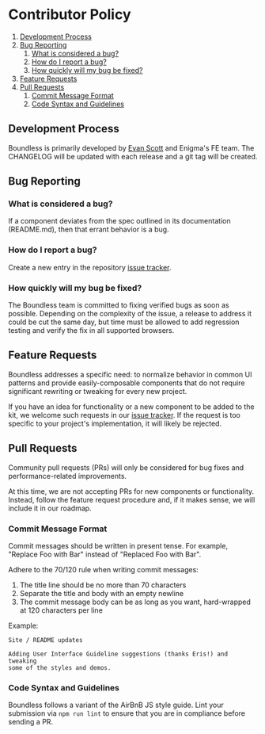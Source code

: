 # Contributor Policy

1. [Development Process](#development-process)
1. [Bug Reporting](#bug-reporting)
    1. [What is considered a bug?](#what-is-considered-a-bug)
    1. [How do I report a bug?](#how-do-i-report-a-bug)
    1. [How quickly will my bug be fixed?](#how-quickly-will-my-bug-be-fixed)
1. [Feature Requests](#feature-requests)
1. [Pull Requests](#pull-requests)
    1. [Commit Message Format](#commit-message-format)
    1. [Code Syntax and Guidelines](#code-syntax-and-guidelines)

## Development Process

Boundless is primarily developed by [Evan Scott](https://github.com/yaycmyk) and Enigma's FE team. The CHANGELOG will be updated with each release and a git tag will be created.

## Bug Reporting
### What is considered a bug?

If a component deviates from the spec outlined in its documentation (README.md), then that errant behavior is a bug.

### How do I report a bug?

Create a new entry in the repository [issue tracker](https://github.com/enigma-io/boundless/issues).

### How quickly will my bug be fixed?

The Boundless team is committed to fixing verified bugs as soon as possible. Depending on the complexity of the issue, a release to address it could be cut the same day, but time must be allowed to add regression testing and verify the fix in all supported browsers.

## Feature Requests

Boundless addresses a specific need: to normalize behavior in common UI patterns and provide easily-composable components that do not require significant rewriting or tweaking for every new project.

If you have an idea for functionality or a new component to be added to the kit, we welcome such requests in our [issue tracker](https://github.com/enigma-io/boundless/issues). If the request is too specific to your project's implementation, it will likely be rejected.

## Pull Requests

Community pull requests (PRs) will only be considered for bug fixes and performance-related improvements.

At this time, we are not accepting PRs for new components or functionality. Instead, follow the feature request procedure and, if it makes sense, we will include it in our roadmap.

### Commit Message Format

Commit messages should be written in present tense. For example, "Replace Foo with Bar" instead of "Replaced Foo with Bar".

Adhere to the 70/120 rule when writing commit messages:

1. The title line should be no more than 70 characters
1. Separate the title and body with an empty newline
1. The commit message body can be as long as you want, hard-wrapped at 120 characters per line

Example:

```text
Site / README updates

Adding User Interface Guideline suggestions (thanks Eris!) and tweaking
some of the styles and demos.
```

### Code Syntax and Guidelines

Boundless follows a variant of the AirBnB JS style guide. Lint your submission via `npm run lint` to ensure that you are in compliance before sending a PR.
